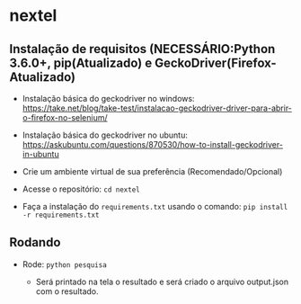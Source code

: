 # nextel

## Instalação de requisitos (NECESSÁRIO:Python 3.6.0+, pip(Atualizado) e GeckoDriver(Firefox-Atualizado)

- Instalação básica do geckodriver no windows: https://take.net/blog/take-test/instalacao-geckodriver-driver-para-abrir-o-firefox-no-selenium/

- Instalação básica do geckodriver no ubuntu:
https://askubuntu.com/questions/870530/how-to-install-geckodriver-in-ubuntu

- Crie um ambiente virtual de sua preferência (Recomendado/Opcional)

- Acesse o repositório: `cd nextel`

- Faça a instalação do `requirements.txt` usando o comando: `pip install -r requirements.txt`

## Rodando


- Rode: `python pesquisa`

    - Será printado na tela o resultado e será criado o arquivo output.json com o resultado.
